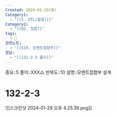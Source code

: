 ```yaml
---
Created: 2024-01-29(월)
Category1:
  - "[[5. STL(철골)]]"
Category2:
  - "[[02. 접합]]"
tags:
  - 🧮
관련노트:
  - "[[S19. 모멘트접합부]]"
정답:
  - "[[132-2-3 풀이]]"
---
```

중요::5
풀이::XXX△
반복도::10
설명::모멘트접합부 설계

#  132-2-3

![[스크린샷 2024-01-29 오후 4.25.39.png]]